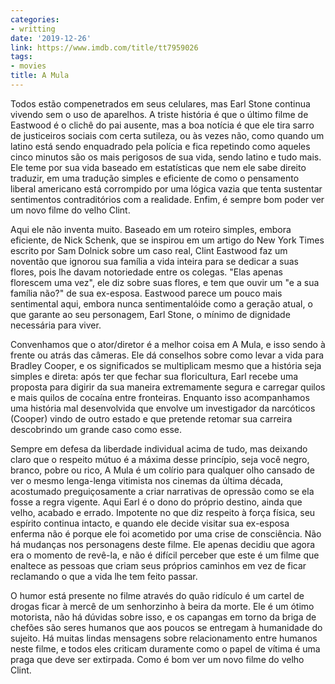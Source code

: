 ```yaml
---
categories:
- writting
date: '2019-12-26'
link: https://www.imdb.com/title/tt7959026
tags:
- movies
title: A Mula
---
```


Todos estão compenetrados em seus celulares, mas Earl Stone continua vivendo sem o uso de aparelhos. A triste história é que o último filme de Eastwood é o clichê do pai ausente, mas a boa notícia é que ele tira sarro de justiceiros sociais com certa sutileza, ou às vezes não, como quando um latino está sendo enquadrado pela polícia e fica repetindo como aqueles cinco minutos são os mais perigosos de sua vida, sendo latino e tudo mais. Ele teme por sua vida baseado em estatísticas que nem ele sabe direito traduzir, em uma tradução simples e eficiente de como o pensamento liberal americano está corrompido por uma lógica vazia que tenta sustentar sentimentos contraditórios com a realidade. Enfim, é sempre bom poder ver um novo filme do velho Clint.

Aqui ele não inventa muito. Baseado em um roteiro simples, embora eficiente, de Nick Schenk, que se inspirou em um artigo do New York Times escrito por Sam Dolnick sobre um caso real, Clint Eastwood faz um noventão que ignorou sua família a vida inteira para se dedicar a suas flores, pois lhe davam notoriedade entre os colegas. "Elas apenas florescem uma vez", ele diz sobre suas flores, e tem que ouvir um "e a sua família não?" de sua ex-esposa. Eastwood parece um pouco mais sentimental aqui, embora nunca sentimentalóide como a geração atual, o que garante ao seu personagem, Earl Stone, o mínimo de dignidade necessária para viver.

Convenhamos que o ator/diretor é a melhor coisa em A Mula, e isso sendo à frente ou atrás das câmeras. Ele dá conselhos sobre como levar a vida para Bradley Cooper, e os significados se multiplicam mesmo que a história seja simples e direta: após ter que fechar sua floricultura, Earl recebe uma proposta para digirir da sua maneira extremamente segura e carregar quilos e mais quilos de cocaína entre fronteiras. Enquanto isso acompanhamos uma história mal desenvolvida que envolve um investigador da narcóticos (Cooper) vindo de outro estado e que pretende retomar sua carreira descobrindo um grande caso como esse.

Sempre em defesa da liberdade individual acima de tudo, mas deixando claro que o respeito mútuo é a máxima desse princípio, seja você negro, branco, pobre ou rico, A Mula é um colírio para qualquer olho cansado de ver o mesmo lenga-lenga vitimista nos cinemas da última década, acostumado preguiçosamente a criar narrativas de opressão como se ela fosse a regra vigente. Aqui Earl é o dono do próprio destino, ainda que velho, acabado e errado. Impotente no que diz respeito à força física, seu espírito continua intacto, e quando ele decide visitar sua ex-esposa enferma não é porque ele foi acometido por uma crise de consciência. Não há mudanças nos personagens deste filme. Ele apenas decidiu que agora era o momento de revê-la, e não é difícil perceber que este é um filme que enaltece as pessoas que criam seus próprios caminhos em vez de ficar reclamando o que a vida lhe tem feito passar.

O humor está presente no filme através do quão ridículo é um cartel de drogas ficar à mercê de um senhorzinho à beira da morte. Ele é um ótimo motorista, não há dúvidas sobre isso, e os capangas em torno da briga de chefões são seres humanos que aos poucos se entregam à humanidade do sujeito. Há muitas lindas mensagens sobre relacionamento entre humanos neste filme, e todos eles criticam duramente como o papel de vítima é uma praga que deve ser extirpada. Como é bom ver um novo filme do velho Clint.
